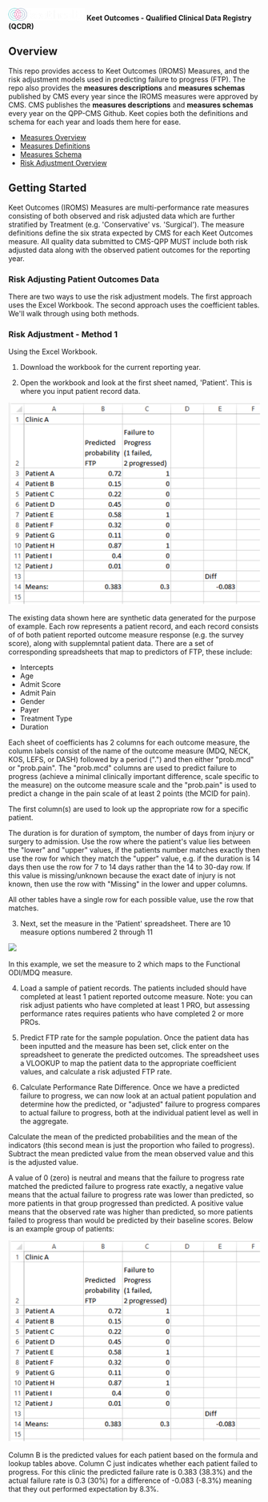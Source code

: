 <img src="docs/keet-logo-color-white.png" height="25"/>  **Keet Outcomes - Qualified Clinical Data Registry (QCDR)**

## Overview
This repo provides access to Keet Outcomes (IROMS) Measures, and the risk adjustment models used in predicting failure to progress (FTP).
The repo also provides the **measures descriptions** and **measures schemas** published by CMS every year since the IROMS measures were approved by CMS. CMS publishes the **measures descriptions** and **measures schemas** every year on the QPP-CMS Github. Keet copies both the definitions and schema for each year and loads them here for ease.

* [Measures Overview](docs/measures-overview.md)
* [Measures Definitions](../measures)
* [Measures Schema](../measures)
* [Risk Adjustment Overview](docs/risk-adjustment.md)

## Getting Started
Keet Outcomes (IROMS) Measures are multi-performance rate measures consisting of both observed and risk adjusted data which are further stratified by Treatment (e.g. 'Conservative' vs. 'Surgical'). The measure definitions define the six strata expected by CMS for each Keet Outcomes measure. All quality data submitted to CMS-QPP MUST include both risk adjusted data along with the observed patient outcomes for the reporting year.

### Risk Adjusting Patient Outcomes Data
There are two ways to use the risk adjustment models. The first approach uses the Excel Workbook. The second approach uses the coefficient tables. We'll walk through using both methods.

### Risk Adjustment - Method 1
Using the Excel Workbook.

1. Download the workbook for the current reporting year.

2. Open the workbook and look at the first sheet named, 'Patient'. This is where you input patient record data.

![](docs/patient_data.png)

The existing data shown here are synthetic data generated for the purpose of example. Each row represents a patient record, and each record consists of of both patient reported outcome measure response (e.g. the survey score), along with supplemntal patient data. There are a set of corresponding spreadsheets that map to predictors of FTP, these include:

* Intercepts
* Age
* Admit Score
* Admit Pain
* Gender
* Payer
* Treatment Type
* Duration

Each sheet of coefficients has 2 columns for each outcome measure, the column labels consist of the name of the outcome measure (MDQ, NECK, KOS, LEFS, or DASH) followed by a period (&quot;.&quot;) and then either &quot;prob.mcd&quot; or &quot;prob.pain&quot;. The &quot;prob.mcd&quot; columns are used to predict failure to progress (achieve a minimal clinically important difference, scale specific to the measure) on the outcome measure scale and the &quot;prob.pain&quot; is used to predict a change in the pain scale of at least 2 points (the MCID for pain).

The first column(s) are used to look up the appropriate row for a specific patient.

The duration is for duration of symptom, the number of days from injury or surgery to admission. Use the row where the patient&#39;s value lies between the &quot;lower&quot; and &quot;upper&quot; values, if the patients number matches exactly then use the row for which they match the &quot;upper&quot; value, e.g. if the duration is 14 days then use the row for 7 to 14 days rather than the 14 to 30-day row. If this value is missing/unknown because the exact date of injury is not known, then use the row with &quot;Missing&quot; in the lower and upper columns.

All other tables have a single row for each possible value, use the row that matches.

3. Next, set the measure in the 'Patient' spreadsheet. There are 10 measure options numbered 2 through 11

![](docs/set_measure.png)

In this example, we set the measure to 2 which maps to the Functional ODI/MDQ measure.

4. Load a sample of patient records. The patients included should have completed at least 1 patient reported outcome measure. Note: you can risk adjust patients who have completed at least 1 PRO, but assessing performance rates requires patients who have completed 2 or more PROs.

5. Predict FTP rate for the sample population. Once the patient data has been inputted and the measure has been set, click enter on the spreadsheet to generate the predicted outcomes. The spreadsheet uses a VLOOKUP to map the patient data to the appropriate coefficient values, and calculate a risk adjusted FTP rate.

6. Calculate Performance Rate Difference. Once we have a predicted failure to progress, we can now look at an actual patient population and determine how the predicted, or &quot;adjusted&quot; failure to progress compares to actual failure to progress, both at the individual patient level as well in the aggregate.

Calculate the mean of the predicted probabilities and the mean of the indicators (this second mean is just the proportion who failed to progress). Subtract the mean predicted value from the mean observed value and this is the adjusted value.

A value of 0 (zero) is neutral and means that the failure to progress rate matched the predicted failure to progress rate exactly, a negative value means that the actual failure to progress rate was lower than predicted, so more patients in that group progressed than predicted. A positive value means that the observed rate was higher than predicted, so more patients failed to progress than would be predicted by their baseline scores. Below is an example group of patients:

![](docs/patient_data.png)

Column B is the predicted values for each patient based on the formula and lookup tables above. Column C just indicates whether each patient failed to progress. For this clinic the predicted failure rate is 0.383 (38.3%) and the actual failure rate is 0.3 (30%) for a difference of -0.083 (-8.3%) meaning that they out performed expectation by 8.3%.
